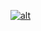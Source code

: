 [![alt](http://dev.box.com/factory/resources/factory-white.png)](http://nightly.codenvy-stg.com/ide-resources/share/project/iedexmain/Spring)
